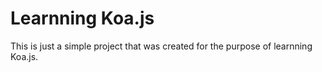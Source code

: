 Learnning Koa.js
=======================

This is just a simple project that was created for the purpose of learnning Koa.js.

